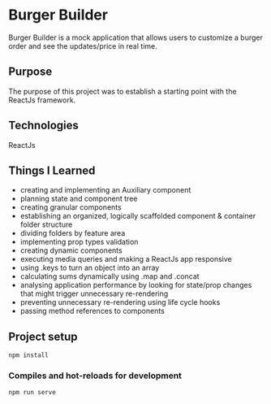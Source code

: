 # Burger Builder
Burger Builder is a mock application that allows users to customize a burger order and see the updates/price in real time.

## Purpose
The purpose of this project was to establish a starting point with the ReactJs framework.

## Technologies
ReactJs

## Things I Learned
- creating and implementing an Auxiliary component
- planning state and component tree
- creating granular components
- establishing an organized, logically scaffolded component & container folder structure
- dividing folders by feature area
- implementing prop types validation
- creating dynamic components
- executing media queries and making a ReactJs app responsive
- using .keys to turn an object into an array
- calculating sums dynamically using .map and .concat
- analysing application performance by looking for state/prop changes that might trigger unnecessary re-rendering
- preventing unnecessary re-rendering using life cycle hooks
- passing method references to components

## Project setup
```
npm install
```

### Compiles and hot-reloads for development
```
npm run serve
```
